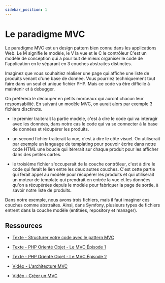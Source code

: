 ```yaml
---
sidebar_position: 1
---
```


# Le paradigme MVC 

Le paradigme MVC est un design pattern bien connu dans les applications Web. Le M signifie le modèle, le V la vue et le C le contrôleur C'est un modèle de conception qui a pour but de mieux organiser le code de l'application en le séparant en 3 couches abstraites distinctes.

Imaginez que vous souhaitiez réaliser une page qui affiche une liste de produits venant d'une base de donnée. Vous pourriez techniquement tout faire dans un seul et unique fichier PHP. Mais ce code va être difficile à maintenir et à debugger.

On préférera le découper en petits morceaux qui auront chacun leur responsabilité. En suivant un modèle MVC, on aurait alors par exemple 3 fichiers disctincts. 

* le premier traiterait la partie modèle, c'est à dire le code qui va intéragir avec les données, dans notre cas le code qui va se connecter à la base de données et récupérer les produits.

* un second fichier traiterait la vue, c'est à dire le côté visuel. On utiliserait par exemple un language de templating pour pouvoir écrire dans notre code HTML une boucle qui itèrerait sur chaque produit pour les afficher dans des petites cartes.

* le troisième fichier s'occuperait de la couche contrôleur, c'est à dire le code qui ferait le lien entre les deux autres couches. C'est cette partie qui ferait appel au modèle pour récupérer les produits et qui utiliserait un moteur de template qui prendrait en entrée la vue et les données qu'on a récupérées depuis le modèle pour fabriquer la page de sortie, à savoir notre liste de produits.

Dans notre exemple, nous avons trois fichiers, mais il faut imaginer ces couches comme abstraites. Ainsi, dans Symfony, plusieurs types de fichiers entrent dans la couche modèle (entitées, repository et manager).

## Ressources

* [Texte - Structurer votre code avec le pattern MVC](https://apprendre-la-programmation.net/structurer-code-pattern-mvc/)

* [Texte - PHP Orienté Objet - Le MVC Épisode 1](https://nouvelle-techno.fr/articles/live-coding-php-oriente-objet-le-mvc)

* [Texte - PHP Orienté Objet - Le MVC Épisode 2](https://nouvelle-techno.fr/articles/live-coding-php-oriente-objet-le-mvc-episode-2)

* [Vidéo - L'architecture MVC](https://www.youtube.com/watch?v=6v8LGDQL9Vs)

* [Vidéo - Créer un MVC](https://www.youtube.com/watch?v=a3NZtp3FJEE)